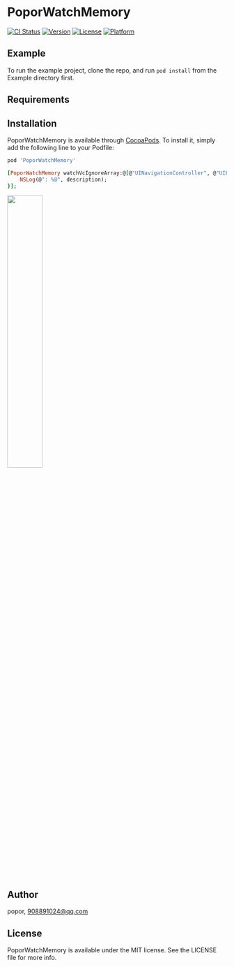 # PoporWatchMemory

[![CI Status](https://img.shields.io/travis/popor/PoporWatchMemory.svg?style=flat)](https://travis-ci.org/popor/PoporWatchMemory)
[![Version](https://img.shields.io/cocoapods/v/PoporWatchMemory.svg?style=flat)](https://cocoapods.org/pods/PoporWatchMemory)
[![License](https://img.shields.io/cocoapods/l/PoporWatchMemory.svg?style=flat)](https://cocoapods.org/pods/PoporWatchMemory)
[![Platform](https://img.shields.io/cocoapods/p/PoporWatchMemory.svg?style=flat)](https://cocoapods.org/pods/PoporWatchMemory)

## Example

To run the example project, clone the repo, and run `pod install` from the Example directory first.

## Requirements

## Installation

PoporWatchMemory is available through [CocoaPods](https://cocoapods.org). To install
it, simply add the following line to your Podfile:

```ruby
pod 'PoporWatchMemory'

[PoporWatchMemory watchVcIgnoreArray:@[@"UINavigationController", @"UIEditingOverlayViewController", @"UIInputWindowController"] warn:^(NSArray<PoporWatchMemoryEntity *> * _Nonnull array, NSMutableString * description) {
    NSLog(@": %@", description); 
}];

```

<p>
<img src="https://gitee.com/popor/PoporWatchMemory/blob/master/screen/1.png" width="40%" height="40%">
</p>

## Author

popor, 908891024@qq.com

## License

PoporWatchMemory is available under the MIT license. See the LICENSE file for more info.

